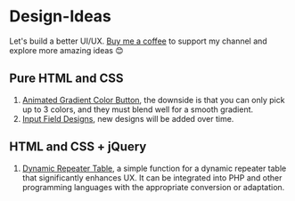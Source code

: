 # Design-Ideas
Let's build a better UI/UX.
[Buy me a coffee](https://buymeacoffee.com/yapphy26) to support my channel and explore more amazing ideas 😊

## Pure HTML and CSS
1. [Animated Gradient Color Button](html/animated-gradient-color-button.html), the downside is that you can only pick up to 3 colors, and they must blend well for a smooth gradient.
2. [Input Field Designs](html/animated-gradient-color-button.html), new designs will be added over time.

## HTML and CSS + jQuery
1. [Dynamic Repeater Table](html/custom-table-repeater.html), a simple function for a dynamic repeater table that significantly enhances UX. It can be integrated into PHP and other programming languages with the appropriate conversion or adaptation.